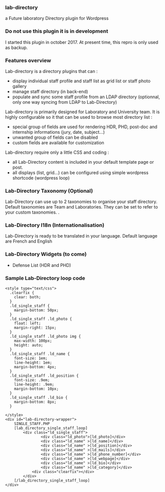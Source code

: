 ### lab-directory
a Future laboratory Directory plugin for Wordpress

### Do not use this plugin it is in development 

I started this plugin in october 2017. At present time, this repro is only used as backup. 

### Features overview
Lab-directory is a directory plugins that can :
- display individual staff profile and staff list as grid list or staff photo gallery
- manage staff directory (in back-end)
- populate and sync some staff profile from an LDAP directory (optionnal, only one way syncing from LDAP to Lab-Directory)

Lab-directory is primarily designed for Laboratory and University team. It is highly configurable so it that can be used to browse most directory list :
- special group of fields are used for rendering HDR, PHD, post-doc and internship informations (jury, date, subject...)
- unwanted group of fields can be disabled
- custom fields are available for customization  

Lab-directory require only a little CSS and coding : 
- all Lab-Directory content is included in your default template page or post.
- all displays (list, grid...) can be configured using simple wordpress shortcode (wordpress loop) 

### Lab-Directory Taxonomy (Optional)
Lab-Directory can use up to 2 taxonomies to organise your staff directory. Default taxonomies are Team and Laboratories. They can be set to refer to your custom taxonomies. . 

### Lab-Directory I18n (Internationalisation)
Lab-Directory is ready to be translated in your language. Default language are French and English 

### Lab-Directory Widgets (to come)
- Defense List (HDR and PHD)


### Sample Lab-Directory loop code
```
<style type="text/css">
  .clearfix {
    clear: both;
  }
  .ld_single_staff {
    margin-bottom: 50px;
  }
  .ld_single_staff .ld_photo {
    float: left;
    margin-right: 15px;
  }
  .ld_single_staff .ld_photo img {
    max-width: 100px;
    height: auto;
  }
  .ld_single_staff .ld_name {
    font-size: 1em;
    line-height: 1em;
    margin-bottom: 4px;
  }
  .ld_single_staff .ld_position {
    font-size: .9em;
    line-height: .9em;
    margin-bottom: 10px;
  }
  .ld_single_staff .ld_bio {
    margin-bottom: 8px;
  }

</style>
<div id="lab-directory-wrapper">
    SINGLE_STAFF.PHP
    [lab_directory_single_staff_loop]
        <div class="ld_single_staff">
                <div class="ld_photo">[ld_photo]</div>
            	<div class="ld_name" >[ld_name]</div> 
            	<div class="ld_name" >[ld_position]</div>
                <div class="ld_name" >[ld_mails]</div>
                <div class="ld_name" >[ld_phone_number]</div>
                <div class="ld_name" >[ld_webpage]</div>
                <div class="ld_name" >[ld_bio]</div>
                <div class="ld_name" >[ld_category]</div>
            <div class="clearfix"></div>
        </div>
    [/lab_directory_single_staff_loop]
</div>
```

